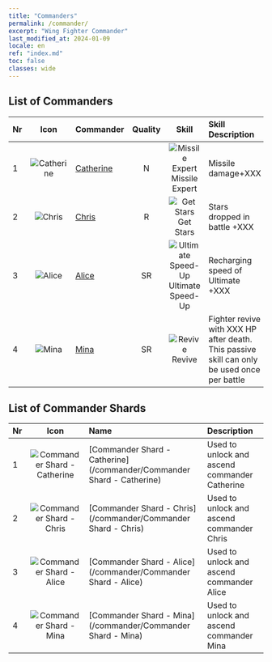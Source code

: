 ```yaml
---
title: "Commanders"
permalink: /commander/
excerpt: "Wing Fighter Commander"
last_modified_at: 2024-01-09
locale: en
ref: "index.md"
toc: false
classes: wide
---
```


## List of Commanders

  |  Nr | Icon | Commander | Quality | Skill | Skill Description |
  |:----|:----:|:----------|:-------:|:-----:|:------------------|
  | 1 | ![Catherine](/images/commander/actor_debris_1_p.png) | [Catherine](/commander/Catherine) | N | ![Missile Expert](/images/commander/actor_skill_03_p.png) Missile Expert | Missile damage+XXX |
  | 2 | ![Chris](/images/commander/actor_debris_2_p.png) | [Chris](/commander/Chris) | R | ![Get Stars](/images/commander/actor_skill_04_p.png) Get Stars | Stars dropped in battle +XXX |
  | 3 | ![Alice](/images/commander/actor_debris_3_p.png) | [Alice](/commander/Alice) | SR | ![Ultimate Speed-Up](/images/commander/actor_skill_01_p.png) Ultimate Speed-Up | Recharging speed of Ultimate +XXX |
  | 4 | ![Mina](/images/commander/actor_debris_4_p.png) | [Mina](/commander/Mina) | SR | ![Revive](/images/commander/actor_skill_02_p.png) Revive | Fighter revive with XXX HP after death. This passive skill can only be used once per battle |

## List of Commander Shards

  |  Nr | Icon |    Name   |  Description |
  |:----|:----:|:----------|:-------------|
  | 1 | ![Commander Shard - Catherine](/images/commander/actor_debris_1_zbsx_img9.png) | [Commander Shard - Catherine](/commander/Commander Shard - Catherine) | Used to unlock and ascend commander Catherine |
  | 2 | ![Commander Shard - Chris](/images/commander/actor_debris_2_zbsx_img10.png) | [Commander Shard - Chris](/commander/Commander Shard - Chris) | Used to unlock and ascend commander Chris |
  | 3 | ![Commander Shard - Alice](/images/commander/actor_debris_3_zbsx_img11.png) | [Commander Shard - Alice](/commander/Commander Shard - Alice) | Used to unlock and ascend commander Alice |
  | 4 | ![Commander Shard - Mina](/images/commander/actor_debris_4_zbsx_img11.png) | [Commander Shard - Mina](/commander/Commander Shard - Mina) | Used to unlock and ascend commander Mina |
